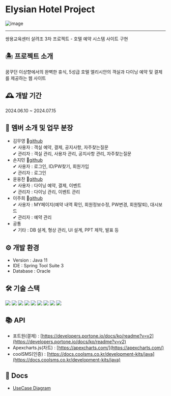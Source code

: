 # Elysian Hotel Project

![image](https://github.com/YeongKing/hotel_prj/assets/105940648/590a4820-6590-4127-b1ed-41f55fac36ef)
<hr>





쌍용교육센터 살려조 3차 프로젝트 - 호텔 예약 시스템 사이트 구현
## 🏝 프로젝트 소개
꿈꾸던 이상향에서의 완벽한 휴식, 5성급 호텔 엘리시안의 객실과 다이닝 예약 및 결제를 제공하는 웹 사이트

## 🕰 개발 기간
2024.06.10 ~ 2024.07.15

## 👫 멤버 소개 및 업무 분장
- 김무영 📍[github](https://github.com/YeongKing)  
  ✔ 사용자 : 객실 예약, 결제, 공지사항, 자주찾는질문<br/>
  ✔ 관리자 : 객실 관리, 사용자 관리, 공지사항 관리, 자주찾는질문<br/>
- 손지민 📍[github](https://github.com/iuiwiff)  <br/>
  ✔ 사용자 : 로그인, ID/PW찾기, 회원가입  <br/>
  ✔ 관리자 : 로그인  <br/>
- 윤웅찬 📍[github](https://github.com/dbsdndcks)   <br/>
  ✔ 사용자 : 다이닝 예약, 결제, 이벤트  <br/>
  ✔ 관리자 : 다이닝 관리, 이벤트 관리   <br/>
- 이주희 📍[github](https://github.com/ljhee92)  <br/>
  ✔ 사용자 : MY페이지(예약 내역 확인, 회원정보수정, PW변경, 회원탈퇴), 대시보드 <br/>
  ✔ 관리자 : 예약 관리  <br/>
- 공통  <br/>
  ✔ 기타 : DB 설계, 형상 관리, UI 설계, PPT 제작, 발표 등<br/>

## ⚙️ 개발 환경
- Version : Java 11
- IDE : Spring Tool Suite 3
- Database : Oracle

## 🛠 기술 스택
<img src="https://img.shields.io/badge/Spring-6DB33F?style=for-the-badge&logo=Spring&logoColor=black"/> <img src="https://img.shields.io/badge/javascript-F7DF1E?style=for-the-badge&logo=javascript&logoColor=black"/> <img src="https://img.shields.io/badge/jQuery-0769AD?style=for-the-badge&logo=jQuery&logoColor=black"/> <img src="https://img.shields.io/badge/html5-E34F26?style=for-the-badge&logo=html5&logoColor=white"/> <img src="https://img.shields.io/badge/css-1572B6?style=for-the-badge&logo=css3&logoColor=white"/> <img src="https://img.shields.io/badge/Oracle-F80000?style=for-the-badge&logo=Oracle&logoColor=white"/> <img src="https://img.shields.io/badge/github-181717?style=for-the-badge&logo=github&logoColor=white"/> <img src="https://img.shields.io/badge/git-F05032?style=for-the-badge&logo=git&logoColor=white"/> <img src="https://img.shields.io/badge/Bootstrap-7952B3?style=for-the-badge&logo=Bootstrap&logoColor=white"/>

## 📚 API
- 포트원(결제) : [https://developers.portone.io/docs/ko/readme?v=v2](https://developers.portone.io/docs/ko/readme?v=v2)
- Apexcharts.js(차트) : [https://apexcharts.com/](https://apexcharts.com/)
- coolSMS(인증) : [https://docs.coolsms.co.kr/development-kits/java](https://docs.coolsms.co.kr/development-kits/java)

## 💾 Docs
- [UseCase Diagram](https://github.com/YeongKing/hotel_prj/blob/temp/docs/UseCase.png)
